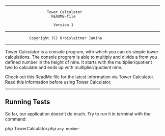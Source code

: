 ------------------------------------------------------------------------
                       Tower Calculator  
                         README-file           

                          Version 1
------------------------------------------------------------------------
               Copyright (C) Kroisleitner Janina
________________________________________________________________________

Tower Calculator is a console program, with which you can do simple tower calculations. The console program is able to multiply and divide a from you defined number in the height of nine. It starts with the multiplier/quotient two to calculate and ends up with multiplier/quotient nine.

Check out this ReadMe file for the latest information
via Tower Calculator.
Read this information before using Tower Calculator.
________________________________________________________________________

Running Tests
--------

So far, our application doesn't do much. Try to run it in terminal with the command:

php TowerCalculator.php `any number`
